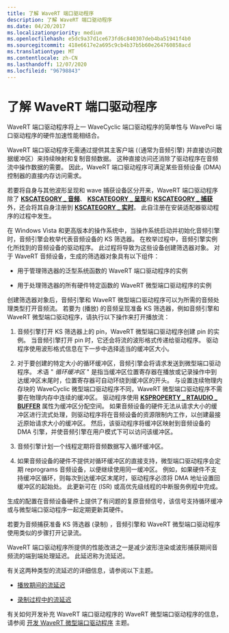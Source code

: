 ```yaml
---
title: 了解 WaveRT 端口驱动程序
description: 了解 WaveRT 端口驱动程序
ms.date: 04/20/2017
ms.localizationpriority: medium
ms.openlocfilehash: e5dc9a37d1ce673fd6c840307deb4ba51941f4b0
ms.sourcegitcommit: 418e6617e2a695c9cb4b37b5b60e264760858acd
ms.translationtype: MT
ms.contentlocale: zh-CN
ms.lasthandoff: 12/07/2020
ms.locfileid: "96798843"
---
```

# <a name="understanding-the-wavert-port-driver"></a>了解 WaveRT 端口驱动程序


WaveRT 端口驱动程序将上一 WaveCyclic 端口驱动程序的简单性与 WavePci 端口驱动程序的硬件加速性能相结合。

WaveRT 端口驱动程序无需通过提供其主客户端 (（通常为音频引擎) 并直接访问数据缓冲区）来持续映射和复制音频数据。 这种直接访问还消除了驱动程序在音频流中操作数据的需要。 因此，WaveRT 端口驱动程序可满足某些音频设备 (DMA) 控制器的直接内存访问需求。

若要将自身与其他波形呈现和 wave 捕获设备区分开来，WaveRT 端口驱动程序除了 [**KSCATEGORY \_ 音频**](../install/kscategory-audio.md)、 [**KSCATEGORY \_ 呈现**](../install/kscategory-render.md)和 [**KSCATEGORY \_ 捕获**](../install/kscategory-capture.md)外，还会将其自身注册到 [**KSCATEGORY \_ 实时**](../install/kscategory-realtime.md)。 此自注册在安装适配器驱动程序的过程中发生。

在 Windows Vista 和更高版本的操作系统中，当操作系统启动并初始化音频引擎时，音频引擎会枚举代表音频设备的 KS 筛选器。 在枚举过程中，音频引擎实例化所找到的音频设备的驱动程序。 此过程将导致为这些设备创建筛选器对象。 对于 WaveRT 音频设备，生成的筛选器对象具有以下组件：

-   用于管理筛选器的泛型系统函数的 WaveRT 端口驱动程序的实例

-   用于处理筛选器的所有硬件特定函数的 WaveRT 微型端口驱动程序的实例

创建筛选器对象后，音频引擎和 WaveRT 微型端口驱动程序可以为所需的音频处理类型打开音频流。 若要为 (播放) 的音频呈现准备 KS 筛选器，例如音频引擎和 WaveRT 微型端口驱动程序，请执行以下操作来打开播放流：

1.  音频引擎打开 KS 筛选器上的 pin，WaveRT 微型端口驱动程序创建 pin 的实例。 当音频引擎打开 pin 时，它还会将流的波形格式传递给驱动程序。 驱动程序使用波形格式信息在下一步中选择适当的缓冲区大小。

2.  对于要创建的特定大小的循环缓冲区，音频引擎会将请求发送到微型端口驱动程序。 术语 " *循环缓冲区* " 是指当缓冲区位置寄存器在播放或记录操作中到达缓冲区末尾时，位置寄存器可自动环绕到缓冲区的开头。 与设置连续物理内存块的 WaveCyclic 微型端口驱动程序不同，WaveRT 微型端口驱动程序不需要在物理内存中连续的缓冲区。 驱动程序使用 [**KSPROPERTY \_ RTAUDIO \_ BUFFER**](./ksproperty-rtaudio-buffer.md) 属性为缓冲区分配空间。 如果音频设备的硬件无法从请求大小的缓冲区进行流式处理，则驱动程序将在音频设备的资源限制内工作，以创建最接近原始请求大小的缓冲区。 然后，该驱动程序将缓冲区映射到音频设备的 DMA 引擎，并使音频引擎在用户模式下可以访问该缓冲区。

3.  音频引擎计划一个线程定期将音频数据写入循环缓冲区。

4.  如果音频设备的硬件不提供对循环缓冲区的直接支持，微型端口驱动程序会定期 reprograms 音频设备，以便继续使用同一缓冲区。 例如，如果硬件不支持缓冲区循环，则每次到达缓冲区末尾时，驱动程序必须将 DMA 地址设置回缓冲区的起始处。 此更新可在 (ISR) 或高优先级线程的中断服务例程中完成。

生成的配置在音频设备硬件上提供了有问题的复原音频信号，该信号支持循环缓冲或与微型端口驱动程序一起定期更新其硬件。

若要为音频捕获准备 KS 筛选器 (录制) ，音频引擎和 WaveRT 微型端口驱动程序使用类似的步骤打开记录流。

WaveRT 端口驱动程序所提供的性能改进之一是减少波形渲染或波形捕获期间音频流的端到端处理延迟。 此延迟称为流延迟。

有关这两种类型的流延迟的详细信息，请参阅以下主题。

-   [播放期间的流延迟](stream-latency-during-playback.md)

-   [录制过程中的流延迟](stream-latency-during-recording.md)

有关如何开发补充 WaveRT 端口驱动程序的 WaveRT 微型端口驱动程序的信息，请参阅 [开发 WaveRT 微型端口驱动程序](developing-a-wavert-miniport-driver.md) 主题。

 

